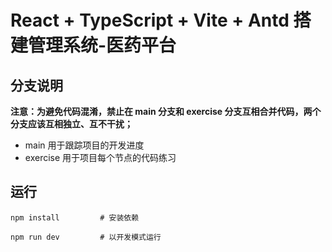 # React + TypeScript + Vite + Antd 搭建管理系统-医药平台

## 分支说明
<b>注意：为避免代码混淆，禁止在 main 分支和 exercise 分支互相合并代码，两个分支应该互相独立、互不干扰；</b>
- main  用于跟踪项目的开发进度
- exercise  用于项目每个节点的代码练习

## 运行
```shell
npm install         # 安装依赖

npm run dev         # 以开发模式运行
```